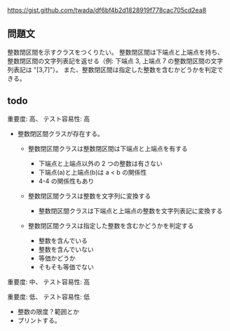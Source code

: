 https://gist.github.com/twada/df6bf4b2d1828919f778cac705cd2ea8

## 問題文

整数閉区間を示すクラスをつくりたい。 整数閉区間は下端点と上端点を持ち、整数閉区間の文字列表記を返せる（例: 下端点 3, 上端点 7 の整数閉区間の文字列表記は "[3,7]"）。 また、整数閉区間は指定した整数を含むかどうかを判定できる。

## todo

重要度: 高、 テスト容易性: 高

- 整数閉区間クラスが存在する。

  - 整数閉区間クラスは整数閉区間は下端点と上端点を有する

    - 下端点と上端点以外の 2 つの整数は有さない
    - 下端点(a)と上端点(b)は a < b の関係性
    - 4-4 の関係性もあり

  - 整数閉区間クラスは整数を文字列に変換する

    - 整数閉区間クラスは下端点と上端点の整数を文字列表記に変換する

  - 整数閉区間クラスは指定した整数を含むかどうかを判定する
    - 整数を含んでいる
    - 整数を含んでいない
    - 等価かどうか
    - そもそも等価でない

重要度: 中、 テスト容易性: 高

重要度: 低、 テスト容易性: 低

- 整数の限度？範囲とか
- プリントする。
